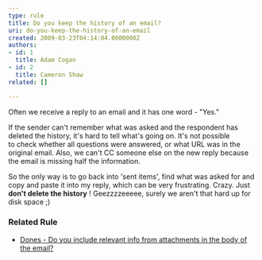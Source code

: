 ```yaml
---
type: rule
title: Do you keep the history of an email?
uri: do-you-keep-the-history-of-an-email
created: 2009-03-23T04:14:04.0000000Z
authors:
- id: 1
  title: Adam Cogan
- id: 2
  title: Cameron Shaw
related: []

---
```


Often we receive a reply to an email and it has one word - "Yes."

If the sender can't remember what was asked and the respondent has deleted the history, it's hard to tell what's going on. It's not possible to check whether all questions were answered, or what URL was in the original email. Also, we can't CC someone else on the new reply because the email is missing half the information.

So the only way is to go back into 'sent items', find what was asked for and copy and paste it into my reply, which can be very frustrating.
   Crazy. Just  **don't delete the history** ! Geezzzzeeeee, surely we aren't that hard up for disk space ;)
### Related Rule 




- [Dones - Do you include relevant info from attachments in the body of the email?](/_layouts/15/FIXUPREDIRECT.ASPX?WebId=3dfc0e07-e23a-4cbb-aac2-e778b71166a2&amp;TermSetId=07da3ddf-0924-4cd2-a6d4-a4809ae20160&amp;TermId=c299f09d-ef42-474d-8368-9f77a775a983)
